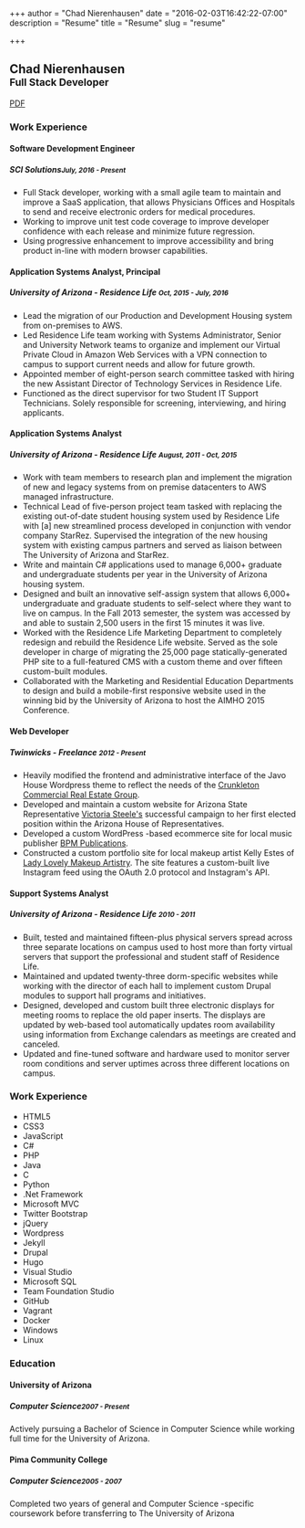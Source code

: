 +++
author = "Chad Nierenhausen"
date = "2016-02-03T16:42:22-07:00"
description = "Resume"
title = "Resume"
slug = "resume"

+++

<div class="resume">
    <section>
      <h2>Chad Nierenhausen<br /><small>Full Stack Developer</small></h2>
      <span class="pdf"><a href="/assets/Chad_Nierenhausen_Resume_2016.pdf" target="_blank"><i class="fas fa-file-pdf"></i> PDF</a></span>
    </section>
    <section>
        <h3>Work Experience</h3>
        <h4>Software Development Engineer</h4>
        <article>
          <h5>SCI Solutions<small>July, 2016 - Present</small></h5>
          <ul>
            <li>Full Stack developer, working with a small agile team to maintain and improve a SaaS application, that allows Physicians Offices and Hospitals to send and receive electronic orders for medical procedures.</li>
            <li>Working to improve unit test code coverage to improve developer confidence with each release and minimize future regression.</li>
            <li>Using progressive enhancement to improve accessibility and bring product in-line with modern browser capabilities.</li>
          </ul>
        </article>
        <h4>Application Systems Analyst, Principal</h4>
        <article>
          <h5>University of Arizona - Residence Life <small>Oct, 2015 - July, 2016</small></h5>
          <ul>
            <li>Lead the migration of our Production and Development Housing system from on-premises to AWS.</li>
            <li>Led Residence Life team working with Systems Administrator, Senior and University Network teams to organize and implement our Virtual Private Cloud in Amazon Web Services with a VPN connection to campus to support current needs and allow for future growth.</li>
            <li>Appointed member of eight-person search committee tasked with hiring the new Assistant Director of Technology Services in Residence Life.</li>
            <li>Functioned as the direct supervisor for two Student IT Support Technicians. Solely responsible for screening, interviewing, and hiring applicants.</li>
          </ul>
        </article>
        <h4>Application Systems Analyst</h4>
        <article>
          <h5>University of Arizona - Residence Life <small>August, 2011 - Oct, 2015</small></h5>
          <ul>
            <li>Work with team members to research plan and implement the migration of new and legacy systems from on premise datacenters to AWS managed infrastructure.</li>
            <li>Technical Lead of five-person project team tasked with replacing the existing out-of-date student housing system used by Residence Life with [a] new streamlined process developed in conjunction with vendor company StarRez. Supervised the integration of the new housing system with existing campus partners and served as liaison between The University of Arizona and StarRez.</li>
            <li>Write and maintain C# applications used to manage 6,000+ graduate and undergraduate students per year in the University of Arizona housing system.</li>
            <li>Designed and built an innovative self-assign system that allows 6,000+ undergraduate and graduate students to self-select where they want to live on campus. In the Fall 2013 semester, the system was accessed by and able to sustain 2,500 users in the first 15 minutes it was live.</li>
            <li>Worked with the Residence Life Marketing Department to completely redesign and rebuild the Residence Life website. Served as the sole developer in charge of migrating the 25,000 page statically-generated PHP site to a full-featured CMS with a custom theme and over fifteen custom-built modules.</li>
            <li>Collaborated with the Marketing and Residential Education Departments to design and build a mobile-first responsive website used in the winning bid by the University of Arizona to host the AIMHO 2015 Conference.</li>
          </ul>
        </article>
        <h4>Web Developer</h4>
        <article>
          <h5>Twinwicks - Freelance <small>2012 - Present</small></h5>
          <ul>
            <li>Heavily modified the frontend and administrative interface of the Javo House Wordpress theme to reflect the needs of the <a  _target="_blank" href="http://crunkletonassociates.com/" target="_blank">Crunkleton Commercial Real Estate Group</a>.</li>
            <li>Developed and maintain a custom website for Arizona State Representative <a href="http://steeleforhouse.com/" target="_blank">Victoria Steele's</a> successful campaign to her first elected position within the Arizona House of Representatives.</li>
            <li>Developed a custom WordPress -based ecommerce site for local music publisher <a href="http://bpmpublications.com/" target="_blank">BPM Publications</a>.</li>
            <li>Constructed a custom portfolio site for local makeup artist Kelly Estes of <a href="http://ladylovelymakeup.com/" target="_blank">Lady Lovely Makeup Artistry</a>. The site features a custom-built live Instagram feed using the OAuth 2.0 protocol and Instagram's API.</li>
          </ul>
        </article>
        <h4>Support Systems Analyst</h4>
        <article>
          <h5>University of Arizona - Residence Life <small>2010 - 2011</small></h5>
          <ul>
            <li>Built, tested and maintained fifteen-plus physical servers spread across three separate locations on campus used to host more than forty virtual servers that support the professional and student staff of Residence Life.</li>
            <li>Maintained and updated twenty-three dorm-specific websites while working with the director of each hall to implement custom Drupal modules to support hall programs and initiatives.</li>
            <li>Designed, developed and custom built three electronic displays for meeting rooms to replace the old paper inserts. The displays are updated by web-based tool automatically updates room availability using information from Exchange calendars as meetings are created and canceled.</li>
            <li>Updated and fine-tuned software and hardware used to monitor server room conditions and server uptimes across three different locations on campus.</li>
          </ul>
        </article>
    </section>
    <section>
      <h3>Work Experience</h3>
      <div class="skills">
        <ul>
          <li>HTML5</li>
          <li>CSS3</li>
          <li>JavaScript</li>
          <li>C#</li>
          <li>PHP</li>
          <li>Java</li>
          <li>C</li>
          <li>Python</li>
          <li>.Net Framework</li>
          <li>Microsoft MVC</li>
          <li>Twitter Bootstrap</li>
          <li>jQuery</li>
          <li>Wordpress</li>
          <li>Jekyll</li>
          <li>Drupal</li>
          <li>Hugo</li>
          <li>Visual Studio</li>
          <li>Microsoft SQL</li>
          <li>Team Foundation Studio</li>
          <li>GitHub</li>
          <li>Vagrant</li>
          <li>Docker</li>
          <li>Windows</li>
          <li>Linux</li>
        </ul>
      </div>
    </section>
    <section>
      <h3>Education</h3>
      <h4>University of Arizona</h4>
      <article>
        <h5>Computer Science<small>2007 - Present</small></h5>
        <p>Actively pursuing a Bachelor of Science in Computer Science while working full time for the University of Arizona.</p>
      </article>
      <h4>Pima Community College</h4>
      <article>
        <h5>Computer Science<small>2005 - 2007</small></h5>
        <p>Completed two years of general and Computer Science -specific coursework before transferring to The University of Arizona</p>
      </article>
    </section>
</div>
